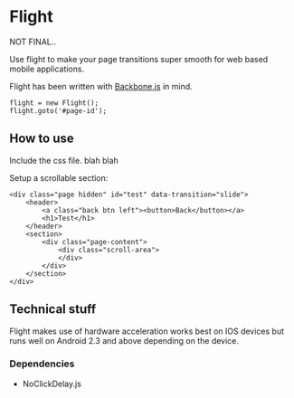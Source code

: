 Flight
======

NOT FINAL.. 

Use flight to make your page transitions super smooth for web based mobile applications. 

Flight has been written with [Backbone.js](http://backbonejs.org) in mind.  

	flight = new Flight();
	flight.goto('#page-id');

## How to use

Include the css file. blah blah

Setup a scrollable section:

	<div class="page hidden" id="test" data-transition="slide">
		<header>
			<a class="back btn left"><button>Back</button></a> 
			<h1>Test</h1>
		</header>
		<section>
			<div class="page-content">
				<div class="scroll-area">
				</div>
			</div>
		</section>
	</div>		

## Technical stuff

Flight makes use of hardware acceleration works best on IOS devices but runs well on Android 2.3 and above depending on the device. 

### Dependencies

- NoClickDelay.js

